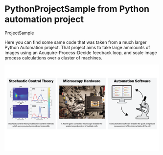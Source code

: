 # PythonProjectSample from Python automation project
ProjectSample

Here you can find some same code that was taken from a much larger Python Automation project. That project aims to take large ammounts of images using an Acuquire-Process-Decide feedback loop, and scale image process calculations over a cluster of machines.

![Alt text](https://github.com/michaelpmay/PythonProjectSample/blob/main/Intro.png)

